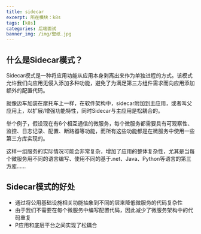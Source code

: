 ```yaml
---
title: sidecar
excerpt: 所在模块：k8s
tags: [k8s]
categories: 后端面试
banner_img: /img/壁纸.jpg
---
```




## 什么是Sidecar模式？

Sidecar模式是一种将应用功能从应用本身剥离出来作为单独进程的方式。该模式允许我们向应用无侵入添加多种功能，避免了为满足第三方组件需求而向应用添加额外的配置代码。

就像边车加装在摩托车上一样，在软件架构中，sidecar附加到主应用，或者叫父应用上，以扩展/增强功能特性，同时Sidecar与主应用是松耦合的。

举个例子，假设现在有6个相互通信的微服务，每个微服务都需要具有可观察性、监控、日志记录、配置、断路器等功能，而所有这些功能都是在微服务中使用一些第三方库实现的。

这样一组服务的实际情况可能会非常复杂，增加了应用的整体复杂性，尤其是当每个微服务用不同的语言编写、使用不同的基于.net、Java、Python等语言的第三方库……

## Sidecar模式的好处

- 通过将公用基础设施相关功能抽象到不同的层来降低微服务的代码复杂性
- 由于我们不需要在每个微服务中编写配置代码，因此减少了微服务架构中的代码重复
- P应用和底层平台之间实现了松耦合
